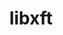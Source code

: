 ---
title: "libxft"
layout: cache
categories: [package, develop-2025-03-30]
meta: {"compilers": ["gcc@11.4.0"], "num_specs": 3, "num_specs_by_stack": {"e4s": 1, "hep": 2, "root": 3}, "oss": ["ubuntu22.04"], "platforms": ["linux"], "stacks": ["e4s", "hep", "root"], "targets": ["x86_64_v3"], "versions": ["2.3.8"]}
spec_details: [{"compiler": "gcc@11.4.0", "hash": "sgnmwcyid2igltobxe3f46tvuqtmiuco", "os": "ubuntu22.04", "platform": "linux", "size": "-", "stacks": ["hep", "root"], "target": "x86_64_v3", "variants": ["build_system=autotools"], "versions": ["2.3.8"]}, {"compiler": "gcc@11.4.0", "hash": "uxvmcck3zuzc3x5jujs7o6brqbsjjugy", "os": "ubuntu22.04", "platform": "linux", "size": "-", "stacks": ["hep", "root"], "target": "x86_64_v3", "variants": ["build_system=autotools"], "versions": ["2.3.8"]}, {"compiler": "gcc@11.4.0", "hash": "wiz5knbkisovsu7uboo7ktpj6fuduse2", "os": "ubuntu22.04", "platform": "linux", "size": "-", "stacks": ["e4s", "root"], "target": "x86_64_v3", "variants": ["build_system=autotools"], "versions": ["2.3.8"]}]
---
